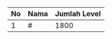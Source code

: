 | No | Nama            | Jumlah Level |
|----|-----------------|--------------|
| 1  | #    |    1800        |
